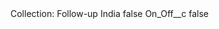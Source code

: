 <?xml version="1.0" encoding="UTF-8"?>
<CustomMetadata xmlns="http://soap.sforce.com/2006/04/metadata" xmlns:xsi="http://www.w3.org/2001/XMLSchema-instance" xmlns:xsd="http://www.w3.org/2001/XMLSchema">
    <label>Collection: Follow-up India</label>
    <protected>false</protected>
    <values>
        <field>On_Off__c</field>
        <value xsi:type="xsd:boolean">false</value>
    </values>
</CustomMetadata>
